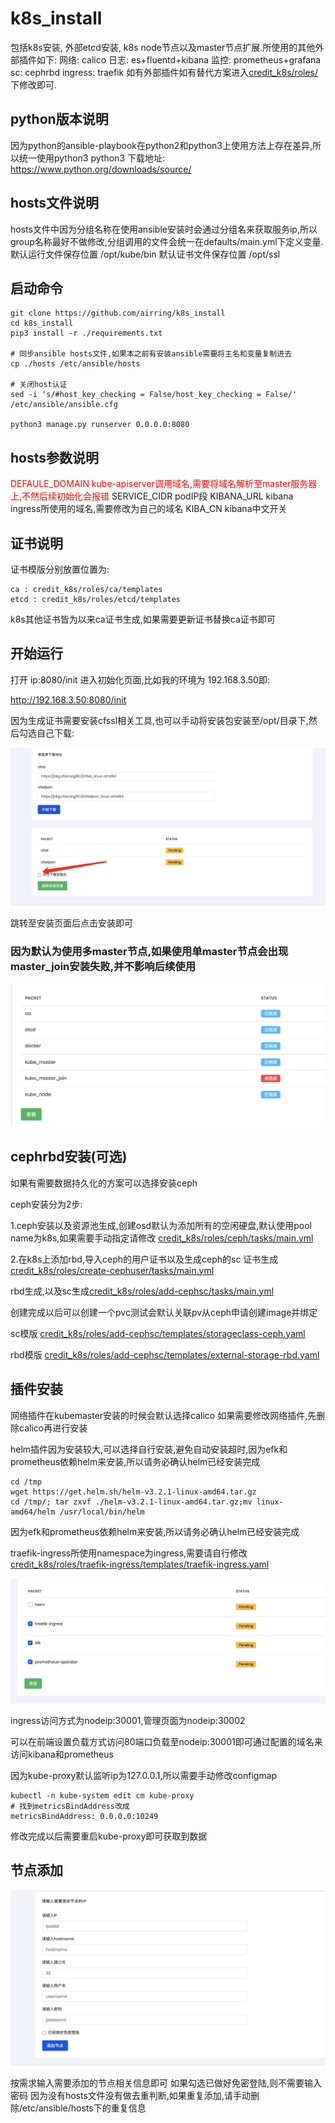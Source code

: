# k8s_install
包括k8s安装, 外部etcd安装, k8s node节点以及master节点扩展.所使用的其他外部插件如下:
网络: calico
日志: es+fluentd+kibana
监控: prometheus+grafana
sc: cephrbd
ingress: traefik
如有外部插件如有替代方案进入[credit_k8s/roles/](./credit_k8s/roles/)下修改即可.

## python版本说明
因为python的ansible-playbook在python2和python3上使用方法上存在差异,所以统一使用python3
python3 下载地址:
https://www.python.org/downloads/source/

## hosts文件说明
hosts文件中因为分组名称在使用ansible安装时会通过分组名来获取服务ip,所以group名称最好不做修改,分组调用的文件会统一在defaults/main.yml下定义变量.
默认运行文件保存位置 /opt/kube/bin
默认证书文件保存位置 /opt/ssl

## 启动命令
```
git clone https://github.com/airring/k8s_install
cd k8s_install
pip3 install -r ./requirements.txt

# 同步ansible hosts文件,如果本之前有安装ansible需要将主名和变量复制进去
cp ./hosts /etc/ansible/hosts

# 关闭host认证
sed -i 's/#host_key_checking = False/host_key_checking = False/' /etc/ansible/ansible.cfg

python3 manage.py runserver 0.0.0.0:8080
```
## hosts参数说明
<span style="color: red"> DEFAULE_DOMAIN kube-apiserver调用域名,需要将域名解析至master服务器上,不然后续初始化会报错 </span>
SERVICE_CIDR podIP段
KIBANA_URL kibana ingress所使用的域名,需要修改为自己的域名 
KIBA_CN kibana中文开关

## 证书说明
证书模版分别放置位置为:
```
ca : credit_k8s/roles/ca/templates
etcd : credit_k8s/roles/etcd/templates
```
k8s其他证书皆为以来ca证书生成,如果需要更新证书替换ca证书即可


## 开始运行
打开 ip:8080/init 进入初始化页面,比如我的环境为 192.168.3.50即:

http://192.168.3.50:8080/init

因为生成证书需要安装cfssl相关工具,也可以手动将安装包安装至/opt/目录下,然后勾选自己下载:

![image](img/1.png)

跳转至安装页面后点击安装即可

### 因为默认为使用多master节点,如果使用单master节点会出现master_join安装失败,并不影响后续使用

![image](img/2.png)

## cephrbd安装(可选)
如果有需要数据持久化的方案可以选择安装ceph

ceph安装分为2步:

1.ceph安装以及资源池生成,创建osd默认为添加所有的空闲硬盘,默认使用pool name为k8s,如果需要手动指定请修改
[credit_k8s/roles/ceph/tasks/main.yml](./credit_k8s/roles/ceph/tasks/main.yml)

2.在k8s上添加rbd,导入ceph的用户证书以及生成ceph的sc 证书生成[credit_k8s/roles/create-cephuser/tasks/main.yml](./credit_k8s/roles/create-cephuser/tasks/main.yml)

 rbd生成,以及sc生成[credit_k8s/roles/add-cephsc/tasks/main.yml](./credit_k8s/roles/add-cephsc/tasks/main.yml)

创建完成以后可以创建一个pvc测试会默认关联pv从ceph申请创建image并绑定

sc模版 [credit_k8s/roles/add-cephsc/templates/storageclass-ceph.yaml](./credit_k8s/roles/add-cephsc/templates/storageclass-ceph.yaml)

rbd模版 [credit_k8s/roles/add-cephsc/templates/external-storage-rbd.yaml](./credit_k8s/roles/add-cephsc/templates/external-storage-rbd.yaml)

## 插件安装
网络插件在kubemaster安装的时候会默认选择calico
如果需要修改网络插件,先删除calico再进行安装

helm插件因为安装较大,可以选择自行安装,避免自动安装超时,因为efk和prometheus依赖helm来安装,所以请务必确认helm已经安装完成
```
cd /tmp
wget https://get.helm.sh/helm-v3.2.1-linux-amd64.tar.gz
cd /tmp/; tar zxvf ./helm-v3.2.1-linux-amd64.tar.gz;mv linux-amd64/helm /usr/local/bin/helm
```
因为efk和prometheus依赖helm来安装,所以请务必确认helm已经安装完成

traefik-ingress所使用namespace为ingress,需要请自行修改
[credit_k8s/roles/traefik-ingress/templates/traefik-ingress.yaml](./credit_k8s/roles/traefik-ingress/templates/traefik-ingress.yaml)

![image](img/3.png)

ingress访问方式为nodeip:30001,管理页面为nodeip:30002

可以在前端设置负载方式访问80端口负载至nodeip:30001即可通过配置的域名来访问kibana和prometheus

因为kube-proxy默认监听ip为127.0.0.1,所以需要手动修改configmap

```
kubectl -n kube-system edit cm kube-proxy
# 找到metricsBindAddress改成
metricsBindAddress: 0.0.0.0:10249
```
修改完成以后需要重启kube-proxy即可获取到数据

## 节点添加

![image](img/4.png)

按需求输入需要添加的节点相关信息即可
如果勾选已做好免密登陆,则不需要输入密码
因为没有hosts文件没有做去重判断,如果重复添加,请手动删除/etc/ansible/hosts下的重复信息
